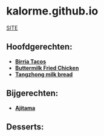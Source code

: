 # kalorme.github.io

[SITE](kalorme.github.io)

<h2>Hoofdgerechten:</h2>

+ **[Birria Tacos](https://kalorme.github.io/Birria%20Quesa%20Tacos.html)**
+ **[Buttermilk Fried Chicken](https://kalorme.github.io/Buttermilk_Fried_Chicken.html)**
+ **[Tangzhong milk bread](https://kalorme.github.io/Tangzhong_Milk_Bread.json)**

<h2>Bijgerechten:</h2>

+ **[Ajitama](https://kalorme.github.io/Ajitama.html)**

<h2>Desserts:</h2>